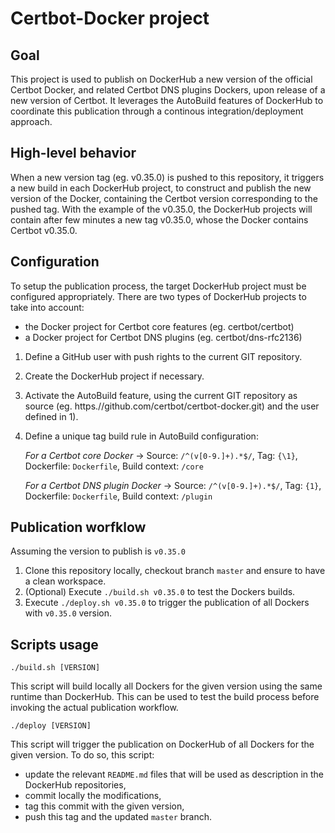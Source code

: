 Certbot-Docker project
======================

Goal
----

This project is used to publish on DockerHub a new version of the official Certbot Docker, and related Certbot DNS plugins Dockers, upon release of a new version of Certbot.
It leverages the AutoBuild features of DockerHub to coordinate this publication through a continous integration/deployment approach.

High-level behavior
-------------------

When a new version tag (eg. v0.35.0) is pushed to this repository, it triggers a new build in each DockerHub project, to construct and publish the new version of the Docker,
containing the Certbot version corresponding to the pushed tag. With the example of the v0.35.0, the DockerHub projects will contain after few minutes a new tag v0.35.0,
whose the Docker contains Certbot v0.35.0. 

Configuration
-------------

To setup the publication process, the target DockerHub project must be configured appropriately. There are two types of DockerHub projects to take into account:
* the Docker project for Certbot core features (eg. certbot/certbot)
* a Docker project for Certbot DNS plugins (eg. certbot/dns-rfc2136)

1) Define a GitHub user with push rights to the current GIT repository.
2) Create the DockerHub project if necessary.
3) Activate the AutoBuild feature, using the current GIT repository as source (eg. https.//github.com/certbot/certbot-docker.git) and the user defined in 1).
4) Define a unique tag build rule in AutoBuild configuration:

    _For a Certbot core Docker_ -> Source: `/^(v[0-9.]+).*$/`, Tag: `{\1}`, Dockerfile: `Dockerfile`, Build context: `/core`

    _For a Certbot DNS plugin Docker_ -> Source: `/^(v[0-9.]+).*$/`, Tag: `{1}`, Dockerfile: `Dockerfile`, Build context: `/plugin`

Publication worfklow
--------------------

Assuming the version to publish is `v0.35.0`

1) Clone this repository locally, checkout branch `master` and ensure to have a clean workspace.
2) (Optional) Execute `./build.sh v0.35.0` to test the Dockers builds.
3) Execute `./deploy.sh v0.35.0` to trigger the publication of all Dockers with `v0.35.0` version.

Scripts usage
-------------

```
./build.sh [VERSION]
```

This script will build locally all Dockers for the given version using the same runtime than DockerHub.
This can be used to test the build process before invoking the actual publication workflow.

```
./deploy [VERSION]
```

This script will trigger the publication on DockerHub of all Dockers for the given version. To do so, this script:
- update the relevant `README.md` files that will be used as description in the DockerHub repositories,
- commit locally the modifications,
- tag this commit with the given version,
- push this tag and the updated `master` branch.

